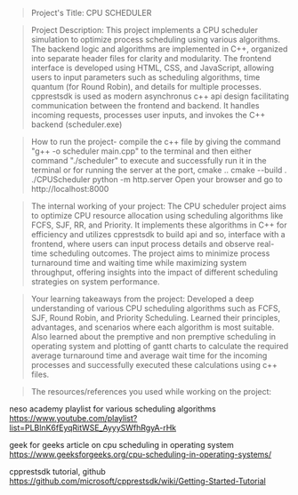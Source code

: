 > Project's Title:
   CPU SCHEDULER

> Project Description:
   This project implements a CPU scheduler simulation to optimize process scheduling using various algorithms. The backend logic and algorithms are implemented in C++, organized into separate header files for 
   clarity and modularity. The frontend interface is developed using HTML, CSS, and JavaScript, allowing users to input parameters such as scheduling algorithms, time quantum (for Round Robin), and details for 
   multiple processes.
   cpprestsdk is used as modern asynchronus c++ api design facilitating communication between the frontend and backend. It handles incoming requests, processes user inputs, and invokes the C++ backend 
   (scheduler.exe) 

> How to run the project-
   compile the c++ file by giving the command "g++ -o scheduler main.cpp" to the terminal and then either command "./scheduler" to execute and successfully run it in the terminal or for running the server at the port,
cmake ..
cmake --build .
./CPUScheduler
python -m http.server
Open your browser and go to http://localhost:8000
  

> The internal working of your project:
   The CPU scheduler project aims to optimize CPU resource allocation using scheduling algorithms like FCFS, SJF, RR, and Priority. It implements these algorithms in C++ for efficiency and utilizes cpprestsdk to build api and so, interface with a frontend, where users can input process details and observe real-time scheduling outcomes. The project aims to minimize process turnaround time and waiting time while maximizing system 
   throughput, offering insights into the impact of different scheduling strategies on system performance.

> Your learning takeaways from the project:
   Developed a deep understanding of various CPU scheduling algorithms such as FCFS, SJF, Round Robin, and Priority Scheduling. Learned their principles, advantages, and scenarios where each algorithm is most 
   suitable. Also learned about the premptive and non premptive scheduling in operating system and plotting of gantt charts to calculate the required average turnaround time and average wait time for the incoming 
   processes and successfully executed these calculations using c++ files.

> The resources/references you used while working on the project:

  neso academy playlist for various scheduling algorithms
   https://www.youtube.com/playlist?list=PLBlnK6fEyqRitWSE_AyyySWfhRgyA-rHk
 
  geek for geeks article on cpu scheduling in operating system
   https://www.geeksforgeeks.org/cpu-scheduling-in-operating-systems/

  cpprestsdk tutorial, github
  https://github.com/microsoft/cpprestsdk/wiki/Getting-Started-Tutorial
 








